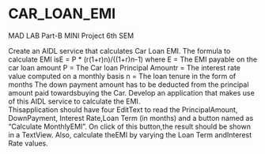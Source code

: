 # CAR_LOAN_EMI
MAD LAB Part-B MINI Project 6th SEM

Create an AIDL service that calculates Car Loan EMI.
The formula to calculate EMI isE = P * (r(1+r)n)/((1+r)n-1)
where
E = The EMI payable on the car loan amount 
P = The Car loan Principal Amountr = The interest rate value computed on a monthly basis n = The loan tenure in the form of months
The down  payment amount  has to  be deducted from  the principal amount paid towardsbuying the Car. 
Develop an application that makes use of this AIDL service to calculate the EMI.  
Thisapplication   should   have   four   EditText   to   read   the   PrincipalAmount,
DownPayment, Interest  Rate,Loan Term (in months) and a button named as 
“Calculate MonthlyEMI”. On click of this button,the result should be shown in a TextView. 
Also, calculate theEMI by varying the Loan Term andInterest Rate values.
